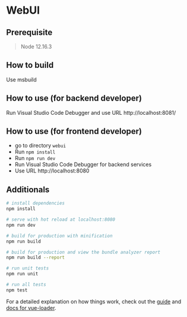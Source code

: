 # WebUI

## Prerequisite
> Node 12.16.3

## How to build
Use msbuild

## How to use (for backend developer)
Run Visual Studio Code Debugger and use URL http://localhost:8081/

## How to use (for frontend developer)
* go to directory `webui`
* Run `npm install`
* Run `npm run dev`
* Run Visual Studio Code Debugger for backend services
* Use URL http://localhost:8080

## Additionals

``` bash
# install dependencies
npm install

# serve with hot reload at localhost:8080
npm run dev

# build for production with minification
npm run build

# build for production and view the bundle analyzer report
npm run build --report

# run unit tests
npm run unit

# run all tests
npm test
```

For a detailed explanation on how things work, check out the [guide](http://vuejs-templates.github.io/webpack/) and [docs for vue-loader](http://vuejs.github.io/vue-loader).
